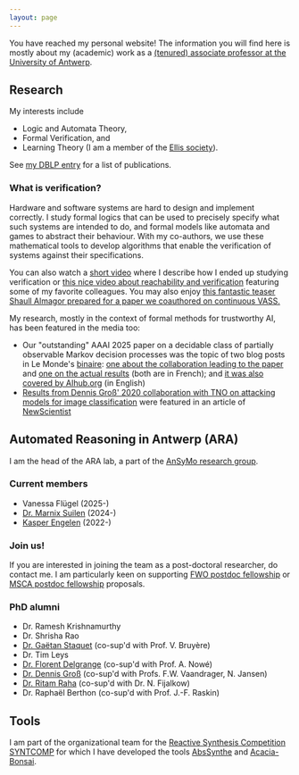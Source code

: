 ```yaml
---
layout: page
---
```


You have reached my personal website! The information you will find here is
mostly about my (academic) work as a [(tenured) associate professor at the
University of
Antwerp](https://www.uantwerpen.be/en/staff/guillermoalberto-perez/).

## Research
My interests include
* Logic and Automata Theory,
* Formal Verification, and
* Learning Theory (I am a member of the [Ellis society](https://ellis.eu/)).

See [my DBLP entry](https://dblp.org/pid/135/6266.html) for a list of publications.

### What is verification?
Hardware and software systems are hard to design and implement correctly. I
study formal logics that can be used to precisely specify what such systems
are intended to do, and formal models like automata and games to abstract
their behaviour. With my co-authors, we use these mathematical tools to
develop algorithms that enable the verification of systems against their
specifications.

You can also watch a [short video](https://youtu.be/vgFFFUj9sYQ) where I
describe how I ended up studying verification or [this nice video about
reachability and
verification](https://youtu.be/IzSs_gJDVzI?si=Nkv4JFuFy8pWmjeL) featuring some
of my favorite colleagues. You may also enjoy [this fantastic teaser
Shaull Almagor prepared for a paper we coauthored on continuous VASS.](https://youtu.be/pbZnhTc9zss?si=AhHh06dIUVD4_PBG)

My research, mostly in the context of formal methods for
trustworthy AI, has been featured in the media too:
* Our "outstanding" AAAI 2025 paper on a decidable class of partially observable Markov decision processes was the topic of two blog posts in Le Monde's [binaire](https://www.lemonde.fr/blog/binaire/a-propos-de-binaire/): [one about the collaboration leading to the paper](https://www.lemonde.fr/blog/binaire/2025/05/09/prendre-des-decisions-optimales-sans-avoir-toutes-les-cartes-en-main-1-2-la-genese-dun-papier-scientifique/) and [one on the actual results](https://www.lemonde.fr/blog/binaire/2025/05/16/prendre-des-decisions-optimales-sans-avoir-toutes-les-cartes-en-main-2-2-la-science-des-revelations/) (both are in French); and [it was also covered by AIhub.org](https://aihub.org/2025/06/24/making-optimal-decisions-without-having-all-the-cards-in-hand/) (in English)
* [Results from Dennis Groß' 2020 collaboration with TNO on attacking models for
  image classification](https://www.newscientist.com/article/2253881-small-sticker-could-hide-a-fighter-jet-from-an-enemy-drone/)
  were featured in an article of [NewScientist](https://www.newscientist.com/)

## Automated Reasoning in Antwerp (ARA)
I am the head of the ARA lab, a
part of the [AnSyMo research
group](https://www.uantwerpen.be/en/research-groups/ansymo/). 

### Current members
* Vanessa Flügel (2025-)
* [Dr. Marnix Suilen](https://www.marnixsuilen.nl/) (2024-)
* [Kasper Engelen](https://kasperengelen.github.io/) (2022-)

### Join us!
If you are interested in joining the team as a post-doctoral researcher, do
contact me. I am particularly keen on supporting [FWO postdoc
fellowship](https://www.fwo.be/en/support-programmes/all-calls/postdoctoral-researchers/junior-postdoctoral-fellowship/) or [MSCA postdoc fellowship](https://www.uantwerpen.be/en/research/policy/funding/horizon-europe/pillar1/msca/marie-curie/) proposals.

### PhD alumni
* Dr. Ramesh Krishnamurthy
* Dr. Shrisha Rao
* [Dr. Gaëtan Staquet](https://www.gaetanstaquet.com/) (co-sup'd with Prof. V.
  Bruyère)
* Dr. Tim Leys
* [Dr. Florent Delgrange](https://delgrange.me/) (co-sup'd with Prof. A. Nowé)
* [Dr. Dennis Groß](https://dennisgross.org/) (co-sup'd with Profs. F.W.
  Vaandrager, N. Jansen)
* [Dr. Ritam Raha](https://ritamraha.github.io/) (co-sup'd with Dr. N.
  Fijalkow)
* Dr. Raphaël Berthon (co-sup'd with Prof.  J.-F. Raskin)


## Tools
I am part of the organizational team for the [Reactive Synthesis Competition
SYNTCOMP](http://www.syntcomp.org/) for which I have developed the tools
[AbsSynthe](https://github.com/gaperez64/AbsSynthe)
and [Acacia-Bonsai](https://github.com/gaperez64/acacia-bonsai).
